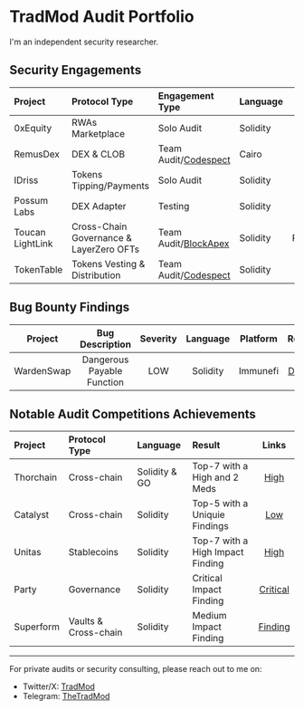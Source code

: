 # TradMod Audit Portfolio
I'm an independent security researcher.

## Security Engagements
| Project | Protocol Type | Engagement Type | Language | Report |
|:-|:-|:-|:-|:-:|
| 0xEquity | RWAs Marketplace | Solo Audit | Solidity | [Link](https://github.com/TradMod/Security-Audits/blob/main/Audits/0xEquityAuditReport.md) |
| RemusDex | DEX & CLOB | Team Audit/[Codespect](https://codespect.net/) | Cairo | [Link](https://github.com/CODESPECT-security/audit-reports/blob/main/004_CODESPECT_REMUSDEX_AUDIT.pdf) |
| IDriss | Tokens Tipping/Payments | Solo Audit | Solidity | [Link](https://github.com/TradMod/Security-Audits/blob/main/Audits/IDrissAuditFindings.md) |
| Possum Labs | DEX Adapter | Testing | Solidity | [Link](https://github.com/TradMod/Security-Audits/blob/main/Testing/PossumLabsTestingReport.md) |
| Toucan LightLink | Cross-Chain Governance & LayerZero OFTs | Team Audit/[BlockApex](https://blockapex.io/) | Solidity | PRIVATE |
| TokenTable | Tokens Vesting & Distribution | Team Audit/[Codespect](https://codespect.net/) | Solidity | [Link](https://github.com/CODESPECT-security/audit-reports/blob/main/013_CODESPECT_TOKENTABLE_UNLOCKERV2_EVM.pdf) |

## Bug Bounty Findings
| Project | Bug Description | Severity | Language | Platform | Report |
|:-:|:-:|:-:|:-:|:-:|:-:|
| WardenSwap | Dangerous Payable Function | LOW | Solidity | Immunefi | [Details](https://github.com/TradMod/Security-Audits/blob/main/BugBounty/WardenSwapBugReport.md) |

## Notable Audit Competitions Achievements 
| Project | Protocol Type | Language | Result | Links |
|:-|:-|:-|:-|:-:|
| Thorchain | Cross-chain | Solidity & GO | Top-7 with a High and 2 Meds | [High](https://github.com/code-423n4/2024-06-thorchain-findings/issues/17) | 
| Catalyst | Cross-chain | Solidity | Top-5 with a Uniquie Findings | [Low](https://github.com/hats-finance/Catalyst-Exchange-0x3026c1ea29bf1280f99b41934b2cb65d053c9db4/issues/11) | 
| Unitas | Stablecoins | Solidity | Top-7 with a High Impact Finding | [High](https://github.com/sherlock-audit/2023-04-unitasprotocol-judging/issues/105) | 
| Party | Governance | Solidity | Critical Impact Finding | [Critical](https://github.com/code-423n4/2023-10-party-findings/issues/370) | 
| Superform | Vaults & Cross-chain | Solidity | Medium Impact Finding | [Finding](https://github.com/superform-xyz/superform-core/blob/main/security-review/2023-12-cantina-competition.md#medium-risk) | 

<!-- ## Testimonials & Feedbacks
Soon InShaaAllah -->

<!-- ## Profiles
- [Cantina](https://cantina.xyz/u/TradMod)
- [Code4rena](https://code4rena.com/@TradMod)
- [Sherlock](https://audits.sherlock.xyz/watson/TradMod) -->
---
For private audits or security consulting, please reach out to me on:
- Twitter/X: [TradMod](https://x.com/TheTradMod)
- Telegram: [TheTradMod](https://t.me/TheTradMod)
